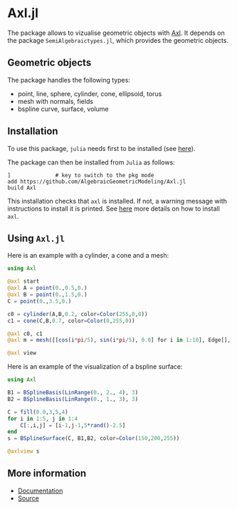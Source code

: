 # Axl.jl

The package allows to vizualise geometric objects with [Axl](http://axl.inria.fr/). It depends on the package `SemiAlgebraictypes.jl`, which provides the geometric objects.

## Geometric objects

The package handles the following types:

- point, line, sphere, cylinder, cone, ellipsoid, torus
- mesh with normals, fields
- bspline curve, surface, volume

## Installation 
To use this package, `julia` needs first to be installed (see [here](https://julialang.org/downloads/)).

The package can then be installed from `Julia` as follows:
```
]              # key to switch to the pkg mode
add https://github.com/AlgebraicGeometricModeling/Axl.jl
build Axl
```
This installation checks that `axl` is installed. If not, a warning message with instructions to install it is printed. 
See [here](http://axl.inria.fr/installation.html) more details on how to install `axl`.

## Using `Axl.jl`
Here is an example with a cylinder, a cone and a mesh:
```julia
using Axl

@axl start
@axl A = point(0.,0.5,0.)
@axl B = point(0.,1.5,0.)
C = point(0.,3.5,0.)

c0 = cylinder(A,B,0.2, color=Color(255,0,0))
c1 = cone(C,B,0.7, color=Color(0,255,0))

@axl c0, c1
@axl m = mesh([[cos(i*pi/5), sin(i*pi/5), 0.0] for i in 1:10], Edge[], [[1,i,i+1] for i in 1:9], field = DirField(1.,0.,0.))

@axl view
```

Here is an example of the visualization of a bspline surface:

```julia
using Axl

B1 = BSplineBasis(LinRange(0., 2., 4), 3)
B2 = BSplineBasis(LinRange(0., 1., 3), 3)

C = fill(0.0,3,5,4)
for i in 1:5, j in 1:4
    C[:,i,j] = [i-1,j-1,5*rand()-2.5]
end
s = BSplineSurface(C, B1,B2, color=Color(150,200,255))

@axlview s

```

## More information

- [Documentation](https://algebraicgeometricmodeling.github.io/Axl.jl/)
- [Source](https://github.com/AlgebraicGeometricModeling/Axl.jl)

